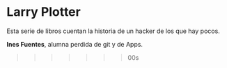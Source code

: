 # Larry Plotter

Esta serie de libros cuentan la historia de un hacker de los que hay pocos.


**Ines Fuentes**, alumna perdida de git y de Apps.
>>>>>>> 00s

